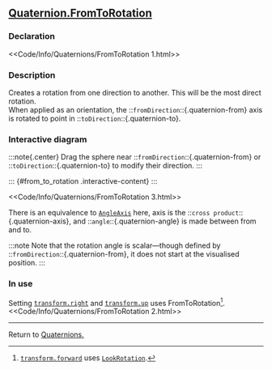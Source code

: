 ## [Quaternion.FromToRotation](https://docs.unity3d.com/ScriptReference/Quaternion.FromToRotation.html)
### Declaration
<<Code/Info/Quaternions/FromToRotation 1.html>>

### Description
Creates a rotation from one direction to another. This will be the most direct rotation.  
When applied as an orientation, the ::`fromDirection`::{.quaternion-from} axis is rotated to point in ::`toDirection`::{.quaternion-to}.

### Interactive diagram

:::note{.center}
Drag the sphere near ::`fromDirection`::{.quaternion-from} or ::`toDirection`::{.quaternion-to} to modify their direction.
:::

::: {#from_to_rotation .interactive-content}
:::
<script type="module" src="/Scripts/Interactive/Quaternions/fromToRotation.js"></script>  

<<Code/Info/Quaternions/FromToRotation 3.html>>  

There is an equivalence to [`AngleAxis`](AngleAxis.md) here, axis is the ::`cross product`::{.quaternion-axis}, and ::`angle`::{.quaternion-angle} is made between from and to.  

:::note
Note that the rotation angle is scalar—though defined by ::`fromDirection`::{.quaternion-from}, it does not start at the visualised position.
:::  

### In use

Setting [`transform.right`](https://docs.unity3d.com/ScriptReference/Transform-right.html) and [`transform.up`](https://docs.unity3d.com/ScriptReference/Transform-up.html) uses FromToRotation[^1].  
<<Code/Info/Quaternions/FromToRotation 2.html>>  

---
Return to [Quaternions.](../Quaternions.md)

[^1]: [`transform.forward`](https://docs.unity3d.com/ScriptReference/Transform-forward.html) uses [`LookRotation`](LookRotation.md).